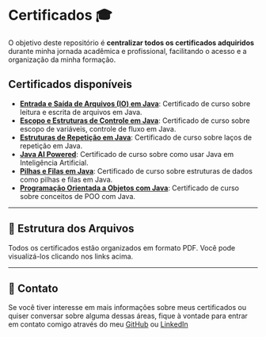 # Certificados 🎓

O objetivo deste repositório é **centralizar todos os certificados adquiridos** durante minha jornada acadêmica e profissional, facilitando o acesso e a organização da minha formação.

## Certificados disponíveis

- [**Entrada e Saída de Arquivos (IO) em Java**](./Entrada%20e%20Saída%20de%20Arquivos%20(IO)%20em%20Java.pdf): Certificado de curso sobre leitura e escrita de arquivos em Java.
- [**Escopo e Estruturas de Controle em Java**](./Escopo%20e%20Estruturas%20de%20Controle%20em%20Java.pdf): Certificado de curso sobre escopo de variáveis, controle de fluxo em Java.
- [**Estruturas de Repetição em Java**](./Estruturas%20de%20Repetição%20em%20Java.pdf): Certificado de curso sobre laços de repetição em Java.
- [**Java AI Powered**](./Java%20AI%20Powered.pdf): Certificado de curso sobre como usar Java em Inteligência Artificial.
- [**Pilhas e Filas em Java**](./Pilhas%20e%20Filas%20em%20Java.pdf): Certificado de curso sobre estruturas de dados como pilhas e filas em Java.
- [**Programação Orientada a Objetos com Java**](./Programação%20Orientada%20a%20Objetos%20com%20Java.pdf): Certificado de curso sobre conceitos de POO com Java.
---

## 📂 Estrutura dos Arquivos

Todos os certificados estão organizados em formato PDF. Você pode visualizá-los clicando nos links acima.

---

## 💬 Contato

Se você tiver interesse em mais informações sobre meus certificados ou quiser conversar sobre alguma dessas áreas, fique à vontade para entrar em contato comigo através do meu [GitHub](https://github.com/Rflavia) ou [LinkedIn](https://www.linkedin.com/in/flavia-rosa-8301781b6)

